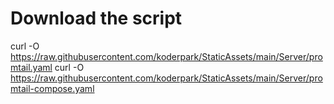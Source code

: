# Download the script

curl -O https://raw.githubusercontent.com/koderpark/StaticAssets/main/Server/promtail.yaml
curl -O https://raw.githubusercontent.com/koderpark/StaticAssets/main/Server/promtail-compose.yaml
